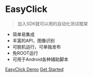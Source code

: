 
# EasyClick

> 加入SDK就可以用的自动化测试框架

* 简单易集成
* 丰富的API，图像识别
* 可脱机运行，可单独发布
* 免ROOT运行
* 可用于Android各种辅助脚本


[EasyClick Demo](https://github.com/easy-click/easyclick-demo/)
[Get Started](zh-cn/getting-start)